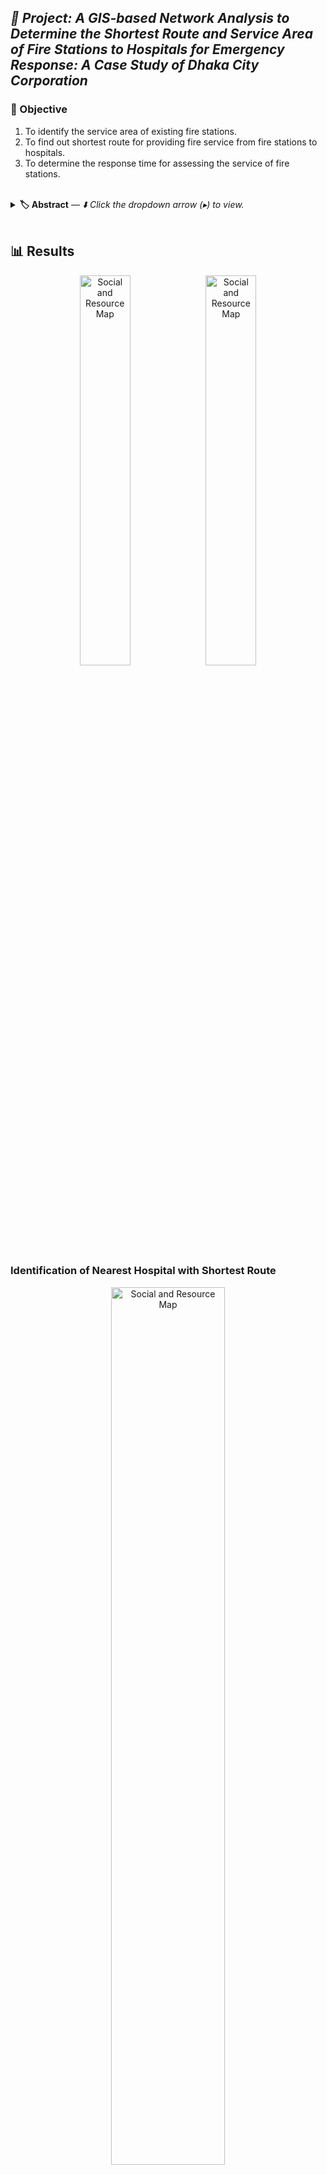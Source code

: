 ## <i>**📘 Project:** A GIS-based Network Analysis to Determine the Shortest Route and Service Area of Fire Stations to Hospitals for Emergency Response: A Case Study of Dhaka City Corporation </i> <br>

### **🎯 Objective** 
1. To identify the service area of existing fire stations.
2. To find out shortest route for providing fire service from fire stations to hospitals.  
3. To determine the response time for assessing the service of fire stations.
<br>
<details>
<summary> <b>🏷️ Abstract</b> — <i>⬇️ Click the dropdown arrow (▸) to view. </i> </summary> 
<p align="justify">
Fires at hospitals are a typical occurrence that frequently causes considerable health and property damage. Fire stations should be well-equipped and prepared to give aid to hospitals in times of emergency. Response time is an important factor in determining the quality of a fire station's service. It is crucial for response times to be as short as possible. This response time is determined by the condition of the emergency response vehicle as well as any potential impediments or prohibitions on the road network. Hospitals in Bangladesh are also prone to fire accidents, and in times of emergency, the current road network, congestion, and unplanned land use create difficulties in providing an effective supply of fire service. The current study is an effort to model the shortestroute for a fire service to go through a road network using GIS technology and application on the tertiary hospitals of Dhaka City Corporation Area. This allows fire stations to take the shortest route possible, reducing emergency response time and helping to save lives and property. 
</p> 
 </details>
<br>

## 📊 Results
<p align="Center">
    <img src="./Picture12.jpg" alt="Social and Resource Map" width="40%"><img src="./Picture13.jpg" alt="Social and Resource Map" width="40%">
 </p>

### Identification of Nearest Hospital with Shortest Route 
<p align="Center">
    <img src="./Picture013.jpg" alt="Social and Resource Map" width="60%">
 </p>
<p align="Center">
    <img src="./Picture1.jpg" alt="Social and Resource Map" width="50%">
 </p>
<p align="Center">
    <img src="./Picture2.jpg" alt="Social and Resource Map" width="50%">
 </p>
 <p align="Center">
    <img src="./Picture3.jpg" alt="Social and Resource Map" width="50%">
 </p>
 <p align="Center">
    <img src="./Picture5.jpg" alt="Social and Resource Map" width="50%">
 </p>
  <p align="Center">
    <img src="./Picture6.jpg" alt="Social and Resource Map" width="50%">
 </p>
 <p align="Center">
    <img src="./Picture7.jpg" alt="Social and Resource Map" width="50%">
 </p>
### **Statistical Analysis to Assess the Response Time of Fire Stations**
<p align="Center">
    <img src="./Picture14.jpg" alt="Social and Resource Map" width="70%">
 </p>
<i>Response time of majority of the fire stations fall within the range of 20 to 50 minutes which is higher than the NFPA standard response time (Nine minutes twenty seconds) of fire station. </i> <br>
 
 <p align="Center">
    <img src="./Picture15.jpg" alt="Social and Resource Map" width="50%">
 </p>
<i>The distribution of fire stations follow a dispersed spatial distribution which implies, at the time of selecting locations for fire stations less priority was given to the location of the existing hospitals. As a result, majority of the hospitals are located outside the service area of fire stations.</i> <br> 
<br>
 
[![shitft](https://img.shields.io/static/v1?label=Project%20Presentation&message=%20&color=FFD700&style=for-the-badge)](362.pdf) <br>
[![362](https://img.shields.io/static/v1?label=Project%20Report&message=%20&color=0A66C2&style=for-the-badge)](report.pdf)
<br>
<br>


## <i>**📘 Project:** Land Suitability Analysis Applying Spatial Techniques of GIS </i> <br>

### **🏷️ Description** <br>
Different features of ward # 73 of Dhaka city were depicted. A suitable place to construct a new health center in that ward was identified considering following criteria: <br>

Criteria 1: The proposed place should be within 22 m distance from the nearby roads.  
Criteria 2: The proposed place should be within 82 m distance from the location of religious places.<br> 
Criteria 3: The proposed place should be within 54 m distance from the location of shopping areas.<br>
Criteria 4: The proposed place should be beyond 104 m distance from the location of existing health centers. <br>
Criteria 5: The proposed place should be beyond 104 m distance from the location of educational institutes. <br>
<br>

### 📈 Suitability Analysis in ArcMap 10.8
- **Model for Land Suitability Analysis**
  <p align="left">
    <img src="./Model.png" alt="Model" width="100%">
  </p>

### 🏙️ Layout Map
  <p align="left">
    <img src="./Suitable_Location.png" alt="Model" width="100%">
  </p>

